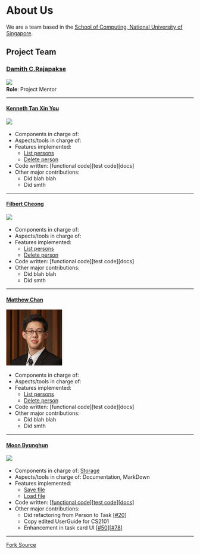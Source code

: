 # About Us

We are a team based in the [School of Computing, National University of Singapore](http://www.comp.nus.edu.sg).

## Project Team

### [Damith C.Rajapakse](http://www.comp.nus.edu.sg/~damithch) <br>
<img src="images/DamithRajapakse.jpg" width="150"><br>
**Role**: Project Mentor

-----

#### [Kenneth Tan Xin You](https://github.com/kennethtxytqw)<br>
<img src="https://avatars0.githubusercontent.com/u/16360559?v=3&s=466" width="150"><br>
* Components in charge of:
* Aspects/tools in charge of:
* Features implemented:
   * [List persons](https://github.com/se-edu/addressbook-level4/blob/master/docs/UserGuide.md#listing-all-persons--list)
   * [Delete person](https://github.com/se-edu/addressbook-level4/blob/master/docs/UserGuide.md#deleting-a-person--delete)
* Code written: [functional code][test code][docs]
* Other major contributions:
  * Did blah blah
  * Did smth

-----

#### [Filbert Cheong](https://github.com/mitigator)
<img src="https://avatars2.githubusercontent.com/u/17725170?v=3&s=466" width="150"><br>
* Components in charge of:
* Aspects/tools in charge of:
* Features implemented:
   * [List persons](https://github.com/se-edu/addressbook-level4/blob/master/docs/UserGuide.md#listing-all-persons--list)
   * [Delete person](https://github.com/se-edu/addressbook-level4/blob/master/docs/UserGuide.md#deleting-a-person--delete)
* Code written: [functional code][test code][docs]
* Other major contributions:
  * Did blah blah
  * Did smth

-----

#### [Matthew Chan](https://github.com/MCHowl) 
<img src="images/Matthew.jpg" width="150"><br>
* Components in charge of:
* Aspects/tools in charge of:
* Features implemented:
   * [List persons](https://github.com/se-edu/addressbook-level4/blob/master/docs/UserGuide.md#listing-all-persons--list)
   * [Delete person](https://github.com/se-edu/addressbook-level4/blob/master/docs/UserGuide.md#deleting-a-person--delete)
* Code written: [functional code][test code][docs]
* Other major contributions:
  * Did blah blah
  * Did smth

-----

#### [Moon Byunghun](https://github.com/orgs/CS2103AUG2016-W10-C3/people/MoonByunghun)
<img src="https://avatars0.githubusercontent.com/u/21344254?v=3&s=466" width="150"><br>
* Components in charge of: [Storage](https://github.com/CS2103AUG2016-W10-C3/main/blob/master/docs/DeveloperGuide.md#35-storage-component)
* Aspects/tools in charge of: Documentation, MarkDown
* Features implemented:
   * [Save file](https://github.com/CS2103AUG2016-W10-C3/main/blob/master/docs/UserGuide.md#32-choosing-your-save-location)
   * [Load file](https://github.com/CS2103AUG2016-W10-C3/main/blob/master/docs/UserGuide.md#33-loading-save-files)
* Code written: [[functional code](../collated/main/A0126649W.md)][[test code](../collated/test/A0126649W.md)][[docs](collated/docs/A0126649W.md)]
* Other major contributions:
  * Did refactoring from Person to Task [[#20](https://github.com/CS2103AUG2016-W10-C3/main/pull/20)]
  * Copy edited UserGuide for CS2101
  * Enhancement in task card UI [[#50](https://github.com/CS2103AUG2016-W10-C3/main/pull/50)][[#78](https://github.com/CS2103AUG2016-W10-C3/main/pull/78)]
-----


[Fork Source](https://github.com/nus-cs2103-AY1617S1/addressbook-level4)
